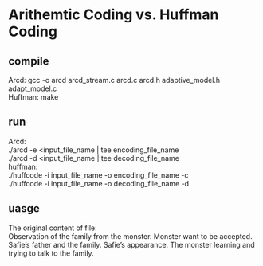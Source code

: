 # Arithemtic Coding vs. Huffman Coding

## compile
Arcd: gcc -o arcd arcd_stream.c arcd.c arcd.h adaptive_model.h adapt_model.c<br />
Huffman: make
## run
Arcd: <br />
./arcd -e <input_file_name | tee encoding_file_name <br />
./arcd -d <input_file_name | tee decoding_file_name <br />
huffman: <br />
./huffcode -i input_file_name -o encoding_file_name -c <br />
./huffcode -i input_file_name -o decoding_file_name -d <br />

## uasge
The original content of file: <br />
Observation of the family from the monster.
Monster want to be accepted.
Safie’s father and the family.
Safie’s appearance.
The monster learning and trying to talk to the family.<br />
